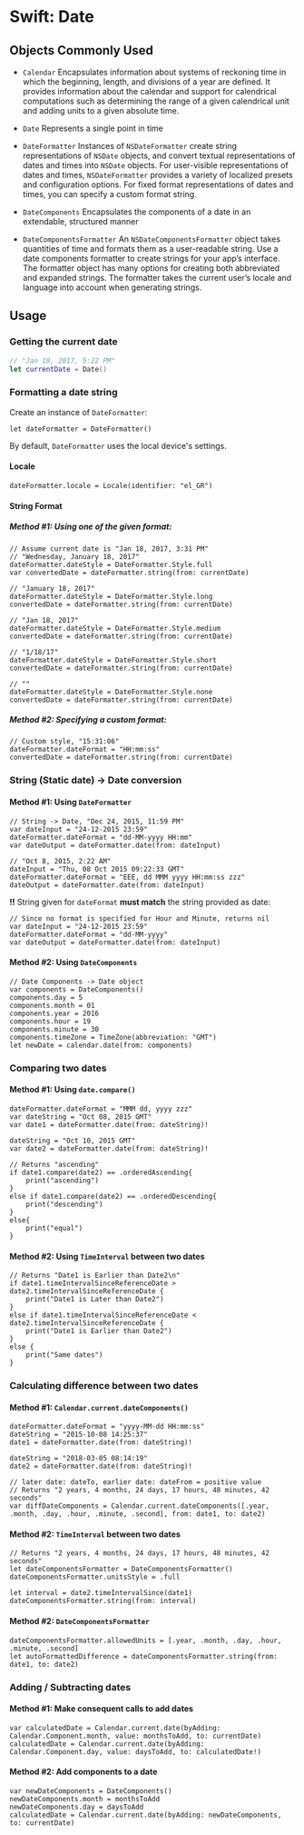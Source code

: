 # Swift: Date

## Objects Commonly Used
- `Calendar`
Encapsulates information about systems of reckoning time in which the beginning, length, and divisions of a year are defined. It provides information about the calendar and support for calendrical computations such as determining the range of a given calendrical unit and adding units to a given absolute time.

- `Date`
Represents a single point in time

- `DateFormatter`
Instances of `NSDateFormatter` create string representations of `NSDate` objects, and convert textual representations of dates and times into `NSDate` objects. For user-visible representations of dates and times, `NSDateFormatter` provides a variety of localized presets and configuration options. For fixed format representations of dates and times, you can specify a custom format string.

- `DateComponents`
Encapsulates the components of a date in an extendable, structured manner

- `DateComponentsFormatter`
An `NSDateComponentsFormatter` object takes quantities of time and formats them as a user-readable string. Use a date components formatter to create strings for your app’s interface. The formatter object has many options for creating both abbreviated and expanded strings. The formatter takes the current user’s locale and language into account when generating strings.

## Usage
### Getting the current date
```swift
// "Jan 18, 2017, 5:22 PM"
let currentDate = Date()
```

### Formatting a date string
Create an instance of `DateFormatter`:
```
let dateFormatter = DateFormatter()
```

By default, `DateFormatter` uses the local device's settings.

#### Locale
```
dateFormatter.locale = Locale(identifier: "el_GR")
```

#### String Format
##### Method #1: Using one of the given format:
```
// Assume current date is "Jan 18, 2017, 3:31 PM"
// "Wednesday, January 18, 2017"
dateFormatter.dateStyle = DateFormatter.Style.full
var convertedDate = dateFormatter.string(from: currentDate)

// "January 18, 2017"
dateFormatter.dateStyle = DateFormatter.Style.long
convertedDate = dateFormatter.string(from: currentDate)

// "Jan 18, 2017"
dateFormatter.dateStyle = DateFormatter.Style.medium
convertedDate = dateFormatter.string(from: currentDate)

// "1/18/17"
dateFormatter.dateStyle = DateFormatter.Style.short
convertedDate = dateFormatter.string(from: currentDate)

// ""
dateFormatter.dateStyle = DateFormatter.Style.none
convertedDate = dateFormatter.string(from: currentDate)
```

##### Method #2: Specifying a custom format:
```
// Custom style, "15:31:06"
dateFormatter.dateFormat = "HH:mm:ss"
convertedDate = dateFormatter.string(from: currentDate)
```

### String (Static date) -> Date conversion
#### Method #1: Using `DateFormatter`
```
// String -> Date, "Dec 24, 2015, 11:59 PM"
var dateInput = "24-12-2015 23:59"
dateFormatter.dateFormat = "dd-MM-yyyy HH:mm"
var dateOutput = dateFormatter.date(from: dateInput)

// "Oct 8, 2015, 2:22 AM"
dateInput = "Thu, 08 Oct 2015 09:22:33 GMT"
dateFormatter.dateFormat = "EEE, dd MMM yyyy HH:mm:ss zzz"
dateOutput = dateFormatter.date(from: dateInput)
```

**!!** String given for `dateFormat` **must match** the string provided as date:
```
// Since no format is specified for Hour and Minute, returns nil
var dateInput = "24-12-2015 23:59"
dateFormatter.dateFormat = "dd-MM-yyyy"
var dateOutput = dateFormatter.date(from: dateInput)
```

#### Method #2: Using `DateComponents`
```
// Date Components -> Date object
var components = DateComponents()
components.day = 5
components.month = 01
components.year = 2016
components.hour = 19
components.minute = 30
components.timeZone = TimeZone(abbreviation: "GMT")
let newDate = calendar.date(from: components)
```

### Comparing two dates
#### Method #1: Using `date.compare()`
```
dateFormatter.dateFormat = "MMM dd, yyyy zzz"
var dateString = "Oct 08, 2015 GMT"
var date1 = dateFormatter.date(from: dateString)!

dateString = "Oct 10, 2015 GMT"
var date2 = dateFormatter.date(from: dateString)!

// Returns "ascending"
if date1.compare(date2) == .orderedAscending{
	print("ascending")
}
else if date1.compare(date2) == .orderedDescending{
	print("descending")
}
else{
	print("equal")
}
```

#### Method #2: Using `TimeInterval` between two dates
```
// Returns "Date1 is Earlier than Date2\n"
if date1.timeIntervalSinceReferenceDate > date2.timeIntervalSinceReferenceDate {
	print("Date1 is Later than Date2")
}
else if date1.timeIntervalSinceReferenceDate <  date2.timeIntervalSinceReferenceDate {
	print("Date1 is Earlier than Date2")
}
else {
	print("Same dates")
}
```

### Calculating difference between two dates
#### Method #1: `Calendar.current.dateComponents()`
```
dateFormatter.dateFormat = "yyyy-MM-dd HH:mm:ss"
dateString = "2015-10-08 14:25:37"
date1 = dateFormatter.date(from: dateString)!

dateString = "2018-03-05 08:14:19"
date2 = dateFormatter.date(from: dateString)!

// later date: dateTo, earlier date: dateFrom = positive value
// Returns "2 years, 4 months, 24 days, 17 hours, 48 minutes, 42 seconds"
var diffDateComponents = Calendar.current.dateComponents([.year, .month, .day, .hour, .minute, .second], from: date1, to: date2)
```

#### Method #2: `TimeInterval` between two dates
```
// Returns "2 years, 4 months, 24 days, 17 hours, 48 minutes, 42 seconds"
let dateComponentsFormatter = DateComponentsFormatter()
dateComponentsFormatter.unitsStyle = .full

let interval = date2.timeIntervalSince(date1)
dateComponentsFormatter.string(from: interval)
```

#### Method #2: `DateComponentsFormatter`
```
dateComponentsFormatter.allowedUnits = [.year, .month, .day, .hour, .minute, .second]
let autoFormattedDifference = dateComponentsFormatter.string(from: date1, to: date2)
```

### Adding / Subtracting dates
#### Method #1: Make consequent calls to add dates
```
var calculatedDate = Calendar.current.date(byAdding: Calendar.Component.month, value: monthsToAdd, to: currentDate)
calculatedDate = Calendar.current.date(byAdding: Calendar.Component.day, value: daysToAdd, to: calculatedDate!)
```

#### Method #2: Add components to a date
```
var newDateComponents = DateComponents()
newDateComponents.month = monthsToAdd
newDateComponents.day = daysToAdd
calculatedDate = Calendar.current.date(byAdding: newDateComponents, to: currentDate)
```